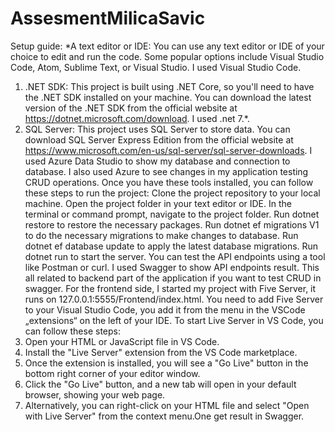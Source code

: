 # AssesmentMilicaSavic
Setup guide:
*A text editor or IDE: You can use any text editor or IDE of your choice to edit and run the code. Some popular options include Visual Studio Code, Atom, Sublime Text, or Visual Studio. I used Visual Studio Code.
1. .NET SDK: This project is built using .NET Core, so you'll need to have the .NET SDK installed on your machine. You can download the latest version of the .NET SDK from the official website at https://dotnet.microsoft.com/download. I used .net 7.*.
2. SQL Server: This project uses SQL Server to store data. You can download SQL Server Express Edition from the official website at https://www.microsoft.com/en-us/sql-server/sql-server-downloads. I used Azure Data Studio to show my database and connection to database. I also used Azure to see changes in my application testing CRUD operations.
Once you have these tools installed, you can follow these steps to run the project:
Clone the project repository to your local machine.
Open the project folder in your text editor or IDE.
In the terminal or command prompt, navigate to the project folder.
Run dotnet restore to restore the necessary packages.
Run dotnet ef migrations V1 to do the necessary migrations to make changes to database.
Run dotnet ef database update to apply the latest database migrations.
Run dotnet run to start the server.
You can test the API endpoints using a tool like Postman or curl. I used Swagger to show API endpoints result.
This all related to backend part of the application if you want to test CRUD in swagger.
For the frontend side, I started my project with Five Server, it runs on 127.0.0.1:5555/Frontend/index.html. 
You need to add Five Server to your Visual Studio Code, you add it from the menu in the VSCode „extensions“ on the left of your IDE.
To start Live Server in VS Code, you can follow these steps:
1. Open your HTML or JavaScript file in VS Code.
2. Install the "Live Server" extension from the VS Code marketplace.
3. Once the extension is installed, you will see a "Go Live" button in the bottom right corner of your editor window.
4. Click the "Go Live" button, and a new tab will open in your default browser, showing your web page.
5. Alternatively, you can right-click on your HTML file and select "Open with Live Server" from the context menu.One get result in Swagger.
